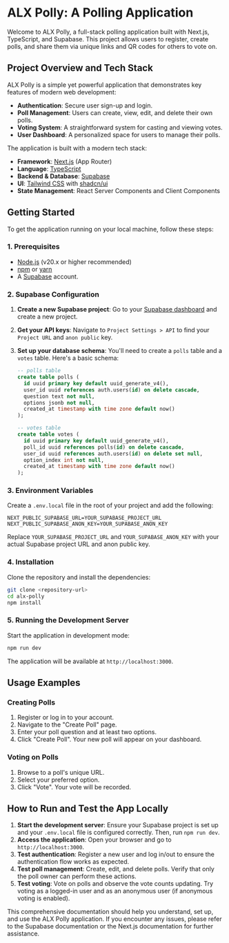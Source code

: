 # ALX Polly: A Polling Application

Welcome to ALX Polly, a full-stack polling application built with Next.js, TypeScript, and Supabase. This project allows users to register, create polls, and share them via unique links and QR codes for others to vote on.

## Project Overview and Tech Stack

ALX Polly is a simple yet powerful application that demonstrates key features of modern web development:

-   **Authentication**: Secure user sign-up and login.
-   **Poll Management**: Users can create, view, edit, and delete their own polls.
-   **Voting System**: A straightforward system for casting and viewing votes.
-   **User Dashboard**: A personalized space for users to manage their polls.

The application is built with a modern tech stack:

-   **Framework**: [Next.js](https://nextjs.org/) (App Router)
-   **Language**: [TypeScript](https://www.typescriptlang.org/)
-   **Backend & Database**: [Supabase](https://supabase.io/)
-   **UI**: [Tailwind CSS](https://tailwindcss.com/) with [shadcn/ui](https://ui.shadcn.com/)
-   **State Management**: React Server Components and Client Components

## Getting Started

To get the application running on your local machine, follow these steps:

### 1. Prerequisites

-   [Node.js](https://nodejs.org/) (v20.x or higher recommended)
-   [npm](https://www.npmjs.com/) or [yarn](https://yarnpkg.com/)
-   A [Supabase](https://supabase.io/) account.

### 2. Supabase Configuration

1.  **Create a new Supabase project**: Go to your [Supabase dashboard](https://app.supabase.io/) and create a new project.
2.  **Get your API keys**: Navigate to `Project Settings > API` to find your `Project URL` and `anon public` key.
3.  **Set up your database schema**: You'll need to create a `polls` table and a `votes` table. Here's a basic schema:

    ```sql
    -- polls table
    create table polls (
      id uuid primary key default uuid_generate_v4(),
      user_id uuid references auth.users(id) on delete cascade,
      question text not null,
      options jsonb not null,
      created_at timestamp with time zone default now()
    );

    -- votes table
    create table votes (
      id uuid primary key default uuid_generate_v4(),
      poll_id uuid references polls(id) on delete cascade,
      user_id uuid references auth.users(id) on delete set null,
      option_index int not null,
      created_at timestamp with time zone default now()
    );
    ```

### 3. Environment Variables

Create a `.env.local` file in the root of your project and add the following:

```
NEXT_PUBLIC_SUPABASE_URL=YOUR_SUPABASE_PROJECT_URL
NEXT_PUBLIC_SUPABASE_ANON_KEY=YOUR_SUPABASE_ANON_KEY
```

Replace `YOUR_SUPABASE_PROJECT_URL` and `YOUR_SUPABASE_ANON_KEY` with your actual Supabase project URL and anon public key.

### 4. Installation

Clone the repository and install the dependencies:

```bash
git clone <repository-url>
cd alx-polly
npm install
```

### 5. Running the Development Server

Start the application in development mode:

```bash
npm run dev
```

The application will be available at `http://localhost:3000`.

## Usage Examples

### Creating Polls

1.  Register or log in to your account.
2.  Navigate to the "Create Poll" page.
3.  Enter your poll question and at least two options.
4.  Click "Create Poll". Your new poll will appear on your dashboard.

### Voting on Polls

1.  Browse to a poll's unique URL.
2.  Select your preferred option.
3.  Click "Vote". Your vote will be recorded.

## How to Run and Test the App Locally

1.  **Start the development server**: Ensure your Supabase project is set up and your `.env.local` file is configured correctly. Then, run `npm run dev`.
2.  **Access the application**: Open your browser and go to `http://localhost:3000`.
3.  **Test authentication**: Register a new user and log in/out to ensure the authentication flow works as expected.
4.  **Test poll management**: Create, edit, and delete polls. Verify that only the poll owner can perform these actions.
5.  **Test voting**: Vote on polls and observe the vote counts updating. Try voting as a logged-in user and as an anonymous user (if anonymous voting is enabled).

This comprehensive documentation should help you understand, set up, and use the ALX Polly application. If you encounter any issues, please refer to the Supabase documentation or the Next.js documentation for further assistance.
